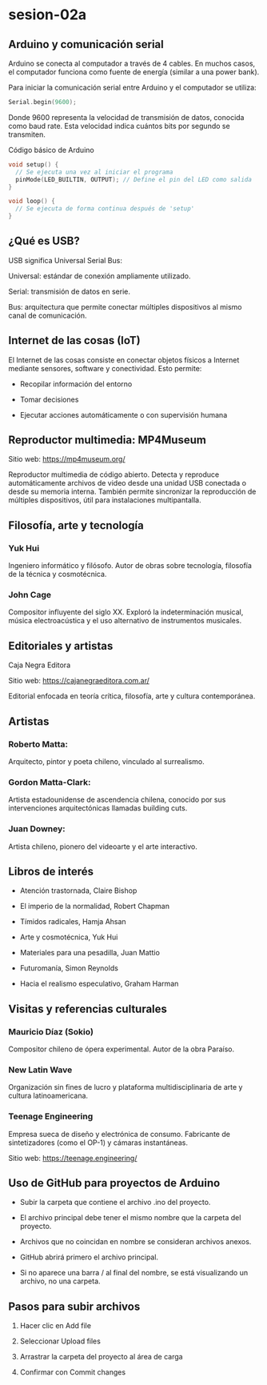 # sesion-02a
## Arduino y comunicación serial

Arduino se conecta al computador a través de 4 cables. En muchos casos, el computador funciona como fuente de energía (similar a una power bank).

Para iniciar la comunicación serial entre Arduino y el computador se utiliza:

```cpp
Serial.begin(9600);
```
Donde 9600 representa la velocidad de transmisión de datos, conocida como baud rate. Esta velocidad indica cuántos bits por segundo se transmiten.

Código básico de Arduino
```cpp
void setup() {
  // Se ejecuta una vez al iniciar el programa
  pinMode(LED_BUILTIN, OUTPUT); // Define el pin del LED como salida
}

void loop() {
  // Se ejecuta de forma continua después de 'setup'
}
```
## ¿Qué es USB?

USB significa Universal Serial Bus:

Universal: estándar de conexión ampliamente utilizado.

Serial: transmisión de datos en serie.

Bus: arquitectura que permite conectar múltiples dispositivos al mismo canal de comunicación.

## Internet de las cosas (IoT)

El Internet de las cosas consiste en conectar objetos físicos a Internet mediante sensores, software y conectividad. Esto permite:

* Recopilar información del entorno

* Tomar decisiones

* Ejecutar acciones automáticamente o con supervisión humana

## Reproductor multimedia: MP4Museum

Sitio web: https://mp4museum.org/

Reproductor multimedia de código abierto. Detecta y reproduce automáticamente archivos de video desde una unidad USB conectada o desde su memoria interna. También permite sincronizar la reproducción de múltiples dispositivos, útil para instalaciones multipantalla.

## Filosofía, arte y tecnología
### Yuk Hui
Ingeniero informático y filósofo. Autor de obras sobre tecnología, filosofía de la técnica y cosmotécnica.

### John Cage

Compositor influyente del siglo XX. Exploró la indeterminación musical, música electroacústica y el uso alternativo de instrumentos musicales.

## Editoriales y artistas
Caja Negra Editora

Sitio web: https://cajanegraeditora.com.ar/

Editorial enfocada en teoría crítica, filosofía, arte y cultura contemporánea.

## Artistas

### Roberto Matta: 
Arquitecto, pintor y poeta chileno, vinculado al surrealismo.

### Gordon Matta-Clark: 
Artista estadounidense de ascendencia chilena, conocido por sus intervenciones arquitectónicas llamadas building cuts.

### Juan Downey: 
Artista chileno, pionero del videoarte y el arte interactivo.

## Libros de interés

* Atención trastornada, Claire Bishop

* El imperio de la normalidad, Robert Chapman

* Tímidos radicales, Hamja Ahsan

* Arte y cosmotécnica, Yuk Hui

* Materiales para una pesadilla, Juan Mattio

* Futuromanía, Simon Reynolds

* Hacia el realismo especulativo, Graham Harman

## Visitas y referencias culturales
### Mauricio Díaz (Sokio)
Compositor chileno de ópera experimental. Autor de la obra Paraíso.

### New Latin Wave
Organización sin fines de lucro y plataforma multidisciplinaria de arte y cultura latinoamericana.

### Teenage Engineering
Empresa sueca de diseño y electrónica de consumo. Fabricante de sintetizadores (como el OP-1) y cámaras instantáneas.

Sitio web: https://teenage.engineering/

## Uso de GitHub para proyectos de Arduino

* Subir la carpeta que contiene el archivo .ino del proyecto.

* El archivo principal debe tener el mismo nombre que la carpeta del proyecto.

* Archivos que no coincidan en nombre se consideran archivos anexos.

* GitHub abrirá primero el archivo principal.

* Si no aparece una barra / al final del nombre, se está visualizando un archivo, no una carpeta.

## Pasos para subir archivos

1. Hacer clic en Add file

2. Seleccionar Upload files

3. Arrastrar la carpeta del proyecto al área de carga

4. Confirmar con Commit changes
